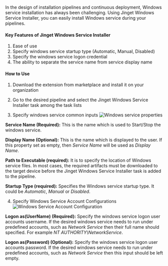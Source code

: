 In the design of installation pipelines and continuous deployment, Windows service installation has always been challenging. Using Jinget Windows Service Installer, you can easily install Windows service during your pipelines.

#### Key Features of Jinget Windows Service Installer

1. Ease of use
2. Specify windows service startup type (Automatic, Manual, Disabled)
3. Specify the windows service logon credential
4. The ability to separate the service name from service display name

#### How to Use
1. Download the extension from marketplace and install it on your organization

2. Go to the desired pipeline and select the Jinget Windows Service Installer task among the task lists

3. Specify windows service common inputs
![Windows service properties](http://jinget.ir/wp-content/uploads/2023/06/1.png "Windows service properties")

**Service Name (Required):** This is the name which is used to Start/Stop the windows service.

**Display Name (Optional):** This is the name which is displayed to the user. If this property set as empty, then *Service Name* will be used as *Display Name*.

**Path to Executable (required):** It is to specify the location of Windows service files. In most cases, the required artifacts must be downloaded to the target device before the Jinget Windows Service Installer task is added to the pipeline.

**Startup Type (required):** Specifies the Windows service startup type. It could be *Automatic*, *Manual* or *Disabled*.

4. Specify Windows Service Account Configurations
![Windows Service Account Configuration](http://jinget.ir/wp-content/uploads/2023/06/2.png "Windows Service Account Configuration")

**Logon as(UserName) (Required):** Specify the windows service logon user accounts username. If the desired windows service needs to run under predefined accounts, such as *Network Service* then their full name should specified. For example *NT AUTHORITY\NetworkService*.

**Logon as(Password) (Optional):** Specify the windows service logon user accounts password. If the desired windows service needs to run under predefined accounts, such as *Network Service* then this input should be left empty.